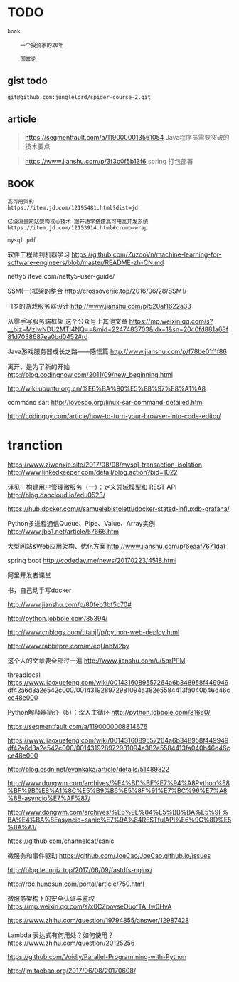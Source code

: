 # TODO

```
book

    一个投资家的20年

    国富论
```

## gist todo
```
git@github.com:junglelord/spider-course-2.git
```

## article
> https://segmentfault.com/a/1190000013561054  Java程序员需要突破的技术要点  

> https://www.jianshu.com/p/3f3c0f5b13f6  spring 打包部署

## BOOK
```
高可用架构
https://item.jd.com/12195481.html?dist=jd

亿级流量网站架构核心技术 跟开涛学搭建高可用高并发系统
https://item.jd.com/12153914.html#crumb-wrap

mysql pdf
```

软件工程师到机器学习
https://github.com/ZuzooVn/machine-learning-for-software-engineers/blob/master/README-zh-CN.md

netty5
ifeve.com/netty5-user-guide/

SSM(一)框架的整合
http://crossoverjie.top/2016/06/28/SSM1/

-1岁的游戏服务器设计
http://www.jianshu.com/p/520af1622a33

从零手写服务端框架           这个公众号上其他文章
https://mp.weixin.qq.com/s?__biz=MzIwNDU2MTI4NQ==&mid=2247483703&idx=1&sn=20c0fd881a68f81d7038687ea0bd0452#rd

Java游戏服务器成长之路——感悟篇
http://www.jianshu.com/p/f78be01f1f86

离开，是为了新的开始
http://blog.codingnow.com/2011/09/new_beginning.html

http://wiki.ubuntu.org.cn/%E6%BA%90%E5%88%97%E8%A1%A8

command sar: http://lovesoo.org/linux-sar-command-detailed.html

http://codingpy.com/article/how-to-turn-your-browser-into-code-editor/

# tranction
https://www.ziwenxie.site/2017/08/08/mysql-transaction-isolation
http://www.linkedkeeper.com/detail/blog.action?bid=1022


译见｜构建用户管理微服务（一）：定义领域模型和 REST API
http://blog.daocloud.io/edu0523/

https://hub.docker.com/r/samuelebistoletti/docker-statsd-influxdb-grafana/

Python多进程通信Queue、Pipe、Value、Array实例
http://www.jb51.net/article/57666.htm

大型网站&Web应用架构、优化方案
http://www.jianshu.com/p/6eaaf7671da1

spring boot
http://codeday.me/news/20170223/4518.html

阿里开发者课堂

书，自己动手写docker

http://www.jianshu.com/p/80feb3bf5c70#

http://python.jobbole.com/85394/

http://www.cnblogs.com/titanjf/p/python-web-deploy.html

http://www.rabbitpre.com/m/eqUnbM2by

这个人的文章要全部过一遍
http://www.jianshu.com/u/5qrPPM

threadlocal
https://www.liaoxuefeng.com/wiki/0014316089557264a6b348958f449949df42a6d3a2e542c000/001431928972981094a382e5584413fa040b46d46cce48e000

Python解释器简介（5）：深入主循环
http://python.jobbole.com/81660/

https://segmentfault.com/a/1190000008814676

https://www.liaoxuefeng.com/wiki/0014316089557264a6b348958f449949df42a6d3a2e542c000/001431928972981094a382e5584413fa040b46d46cce48e000

http://blog.csdn.net/evankaka/article/details/51489322

http://www.dongwm.com/archives/%E4%BD%BF%E7%94%A8Python%E8%BF%9B%E8%A1%8C%E5%B9%B6%E5%8F%91%E7%BC%96%E7%A8%8B-asyncio%E7%AF%87/

http://www.dongwm.com/archives/%E6%9E%84%E5%BB%BA%E5%9F%BA%E4%BA%8Easyncio+sanic%E7%9A%84RESTfulAPI%E6%9C%8D%E5%8A%A1/

https://github.com/channelcat/sanic

微服务和事件驱动
https://github.com/JoeCao/JoeCao.github.io/issues

http://blog.leungjz.top/2017/06/09/fastdfs-nginx/

http://rdc.hundsun.com/portal/article/750.html

微服务架构下的安全认证与鉴权
https://mp.weixin.qq.com/s/x0CZpovseOuofTA_lw0HvA

https://www.zhihu.com/question/19794855/answer/12987428

Lambda 表达式有何用处？如何使用？
https://www.zhihu.com/question/20125256

https://github.com/Voidly/Parallel-Programming-with-Python

http://jm.taobao.org/2017/06/08/20170608/
